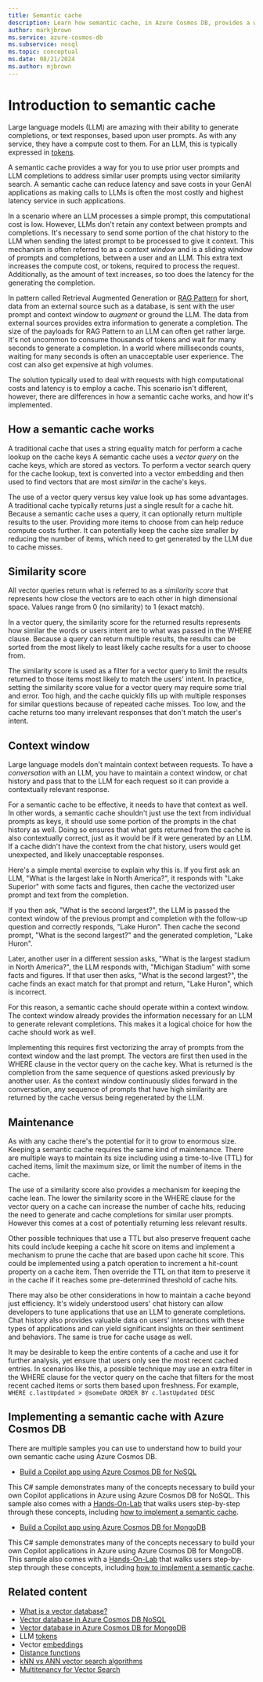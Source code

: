 ```yaml
---
title: Semantic cache
description: Learn how semantic cache, in Azure Cosmos DB, provides a way for you to re-use past prompts and completions to address similar prompts using vector similarity.
author: markjbrown
ms.service: azure-cosmos-db
ms.subservice: nosql
ms.topic: conceptual
ms.date: 08/21/2024
ms.author: mjbrown
---
```


# Introduction to semantic cache

Large language models (LLM) are amazing with their ability to generate completions, or text responses, based upon user prompts. As with any service, they have a compute cost to them. For an LLM, this is typically expressed in [tokens](tokens.md).

A semantic cache provides a way for you to use prior user prompts and LLM completions to address similar user prompts using vector similarity search. A semantic cache can reduce latency and save costs in your GenAI applications as making calls to LLMs is often the most costly and highest latency service in such applications.

In a scenario where an LLM processes a simple prompt, this computational cost is low. However, LLMs don't retain any context between prompts and completions. It's necessary to send some portion of the chat history to the LLM when sending the latest prompt to be processed to give it context. This mechanism is often referred to as a *context window* and is a sliding window of prompts and completions, between a user and an LLM. This extra text increases the compute cost, or tokens, required to process the request. Additionally, as the amount of text increases, so too does the latency for the generating the completion.

In pattern called Retrieval Augmented Generation or [RAG Pattern](rag.md) for short, data from an external source such as a database, is sent with the user prompt and context window to *augment* or ground the LLM. The data from external sources provides extra information to generate a completion. The size of the payloads for RAG Pattern to an LLM can often get rather large. It's not uncommon to consume thousands of tokens and wait for many seconds to generate a completion. In a world where milliseconds counts, waiting for many seconds is often an unacceptable user experience. The cost can also get expensive at high volumes.

The solution typically used to deal with requests with high computational costs and latency is to employ a cache. This scenario isn't different, however, there are differences in how a semantic cache works, and how it's implemented.

## How a semantic cache works

A traditional cache that uses a string equality match for perform a cache lookup on the cache keys A semantic cache uses a *vector query* on the cache keys, which are stored as vectors. To perform a vector search query for the cache lookup, text is converted into a vector embedding and then used to find vectors that are most *similar* in the cache's keys.

The use of a vector query versus key value look up has some advantages. A traditional cache typically returns just a single result for a cache hit. Because a semantic cache uses a query, it can optionally return multiple results to the user. Providing more items to choose from can help reduce compute costs further. It can potentially keep the cache size smaller by reducing the number of items, which need to get generated by the LLM due to cache misses.

## Similarity score

All vector queries return what is referred to as a *similarity score* that represents how close the vectors are to each other in high dimensional space. Values range from 0 (no similarity) to 1 (exact match).

In a vector query, the similarity score for the returned results represents how similar the words or users intent are to what was passed in the WHERE clause. Because a query can return multiple results, the results can be sorted from the most likely to least likely cache results for a user to choose from.

The similarity score is used as a filter for a vector query to limit the results returned to those items most likely to match the users' intent. In practice, setting the similarity score value for a vector query may require some trial and error. Too high, and the cache quickly fills up with multiple responses for similar questions because of repeated cache misses. Too low, and the cache returns too many irrelevant responses that don't match the user's intent.

## Context window

Large language models don't maintain context between requests. To have a *conversation* with an LLM, you have to maintain a context window, or chat history and pass that to the LLM for each request so it can provide a contextually relevant response. 

For a semantic cache to be effective, it needs to have that context as well. In other words, a semantic cache shouldn't just use the text from individual prompts as keys, it should use some portion of the prompts in the chat history as well. Doing so ensures that what gets returned from the cache is also contextually correct, just as it would be if it were generated by an LLM. If a cache didn't have the context from the chat history, users would get unexpected, and likely unacceptable responses.

Here's a simple mental exercise to explain why this is. If you first ask an LLM, "What is the largest lake in North America?", it responds with "Lake Superior" with some facts and figures, then cache the vectorized user prompt and text from the completion.

If you then ask, "What is the second largest?", the LLM is passed the context window of the previous prompt and completion with the follow-up question and correctly responds, "Lake Huron". Then cache the second prompt, "What is the second largest?" and the generated completion, "Lake Huron".

Later, another user in a different session asks, "What is the largest stadium in North America?", the LLM responds with, "Michigan Stadium" with some facts and figures. If that user then asks, "What is the second largest?", the cache finds an exact match for that prompt and return, "Lake Huron", which is incorrect.

For this reason, a semantic cache should operate within a context window. The context window already provides the information necessary for an LLM to generate relevant completions. This makes it a logical choice for how the cache should work as well. 

Implementing this requires first vectorizing the array of prompts from the context window and the last prompt. The vectors are first then used in the WHERE clause in the vector query on the cache key. What is returned is the completion from the same sequence of questions asked previously by another user. As the context window continuously slides forward in the conversation, any sequence of prompts that have high similarity are returned by the cache versus being regenerated by the LLM.

## Maintenance

As with any cache there's the potential for it to grow to enormous size. Keeping a semantic cache requires the same kind of maintenance. There are multiple ways to maintain its size including using a time-to-live (TTL) for cached items, limit the maximum size, or limit the number of items in the cache.

The use of a similarity score also provides a mechanism for keeping the cache lean. The lower the similarity score in the WHERE clause for the vector query on a cache can increase the number of cache hits, reducing the need to generate and cache completions for similar user prompts. However this comes at a cost of potentially returning less relevant results.

Other possible techniques that use a TTL but also preserve frequent cache hits could include keeping a cache hit score on items and implement a mechanism to prune the cache that are based upon cache hit score. This could be implemented using a patch operation to increment a hit-count property on a cache item. Then override the TTL on that item to preserve it in the cache if it reaches some pre-determined threshold of cache hits.

There may also be other considerations in how to maintain a cache beyond just efficiency. It's widely understood users' chat history can allow developers to tune applications that use an LLM to generate completions. Chat history also provides valuable data on users' interactions with these types of applications and can yield significant insights on their sentiment and behaviors. The same is true for cache usage as well.

It may be desirable to keep the entire contents of a cache and use it for further analysis, yet ensure that users only see the most recent cached entries. In scenarios like this, a possible technique may use an extra filter in the WHERE clause for the vector query on the cache that filters for the most recent cached items or sorts them based upon freshness. For example, `WHERE c.lastUpdated > @someDate ORDER BY c.lastUpdated DESC`

## Implementing a semantic cache with Azure Cosmos DB

There are multiple samples you can use to understand how to build your own semantic cache using Azure Cosmos DB.

- [Build a Copilot app using Azure Cosmos DB for NoSQL](https://github.com/AzureCosmosDB/cosmosdb-nosql-copilot)

This C# sample demonstrates many of the concepts necessary to build your own Copilot applications in Azure using Azure Cosmos DB for NoSQL. This sample also comes with a [Hands-On-Lab](https://github.com/AzureCosmosDB/cosmosdb-nosql-copilot/tree/start?tab=readme-ov-file#hands-on-lab-to-build-a-copilot-app-using-azure-cosmos-db-for-nosql-azure-openai-service-azure-app-service-and-semantic-kernel) that walks users step-by-step through these concepts, including [how to implement a semantic cache](https://github.com/AzureCosmosDB/cosmosdb-nosql-copilot/blob/start/lab/lab-guide.md#exercise--implement-a-semantic-cache). 

- [Build a Copilot app using Azure Cosmos DB for MongoDB](https://github.com/AzureCosmosDB/cosmosdb-mongo-copilot)

This C# sample demonstrates many of the concepts necessary to build your own Copilot applications in Azure using Azure Cosmos DB for MongoDB. This sample also comes with a [Hands-On-Lab](https://github.com/AzureCosmosDB/cosmosdb-mongo-copilot/tree/start?tab=readme-ov-file#hands-on-lab-to-build-a-copilot-app-with-azure-cosmos-db-for-mongodb-azure-openai-service-and-semantic-kernel) that walks users step-by-step through these concepts, including [how to implement a semantic cache](https://github.com/AzureCosmosDB/cosmosdb-mongo-copilot/blob/start/docs/LABGuide.md#exercise--implement-a-semantic-cache). 


## Related content
- [What is a vector database?](../vector-database.md)
- [Vector database in Azure Cosmos DB NoSQL](../nosql/vector-search.md)
- [Vector database in Azure Cosmos DB for MongoDB](../mongodb/vcore/vector-search.md)
- LLM [tokens](tokens.md)
- Vector [embeddings](vector-embeddings.md)
- [Distance functions](distance-functions.md)
- [kNN vs ANN vector search algorithms](knn-vs-ann.md)
- [Multitenancy for Vector Search](../nosql/multi-tenancy-vector-search.md)